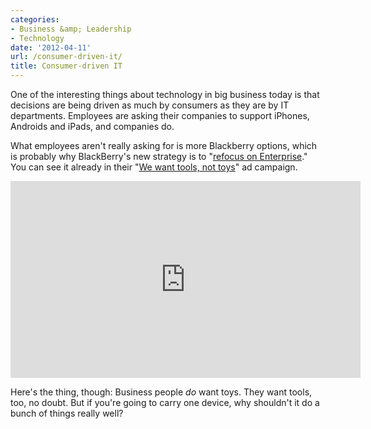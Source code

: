 ```yaml
---
categories:
- Business &amp; Leadership
- Technology
date: '2012-04-11'
url: /consumer-driven-it/
title: Consumer-driven IT
---
```


One of the interesting things about technology in big business today is that decisions are being driven as much by consumers as they are by IT departments. Employees are asking their companies to support iPhones, Androids and iPads, and companies do.

What employees aren't really asking for is more Blackberry options, which is probably why BlackBerry's new strategy is to "<a href="http://www.asymco.com/2012/03/30/rim-to-give-up/">refocus on Enterprise</a>." You can see it already in their "<a href="https://www.youtube.com/watch?v=p5GtaCHGlOo">We want tools, not toys</a>" ad campaign.

<iframe class="alignc" width="560" height="315" src="https://www.youtube.com/embed/p5GtaCHGlOo?rel=0" frameborder="0" allowfullscreen></iframe>

Here's the thing, though: Business people <em>do</em> want toys. They want tools, too, no doubt. But if you're going to carry one device, why shouldn't it do a bunch of things really well?